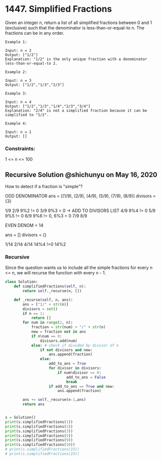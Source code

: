 # 1447. Simplified Fractions

Given an integer n, return a list of all simplified fractions between 0 and 1 \(exclusive\) such that the denominator is less-than-or-equal-to n. The fractions can be in any order.

```text
Example 1:

Input: n = 2
Output: ["1/2"]
Explanation: "1/2" is the only unique fraction with a denominator less-than-or-equal-to 2.
```

```text
Example 2:

Input: n = 3
Output: ["1/2","1/3","2/3"]
```

```text
Example 3:

Input: n = 4
Output: ["1/2","1/3","1/4","2/3","3/4"]
Explanation: "2/4" is not a simplified fraction because it can be simplified to "1/2".
```

```text
Example 4:

Input: n = 1
Output: []
```

### Constraints:

1 &lt;= n &lt;= 100

## Recursive Solution @shichunyu on May 16, 2020

How to detect if a fraction is "simple"?

ODD DENOMINATOR ans = \[\(1/9\), \(2/9\), \(4/9\), \(5/9\), \(7/9\), \(8/9\)\] divisors = {3}

1/9 2/9 9%2 != 0 3/9 9%3 = 0 -&gt; ADD TO DIVISORS LIST 4/9 9%4 != 0 5/9 9%5 != 0 6/9 9%6 != 0, 6%3 = 0 7/9 8/9

EVEN DENOM = 14

ans = \[\] divisors = {}

1/14 2/14 4/14 14%4 !=0 14%2

### Recursive

Since the question wants us to include all the simple fractions for every n &lt;= n, we will recurse the function with every n - 1.

```python
class Solution:
    def simplifiedFractions(self, n):
        return self._recurse(n, [])

    def _recurse(self, n, ans):
        ans = ["1/" + str(n)]
        divisors = set()
        if n == 1:
            return []
        for num in range(2, n):
            fraction = str(num) + "/" + str(n)
            new = fraction not in ans
            if n%num == 0:
                divisors.add(num)
            else: # check if divided by divisor of n
                if not divisors and new:
                    ans.append(fraction)
                else:
                    add_to_ans = True
                    for divisor in divisors:
                        if num%divisor == 0:
                            add_to_ans = False
                            break
                    if add_to_ans == True and new:
                        ans.append(fraction)

        ans += self._recurse(n-1,ans)
        return ans


s = Solution()
print(s.simplifiedFractions(1))
print(s.simplifiedFractions(2))
print(s.simplifiedFractions(3))
print(s.simplifiedFractions(5))
print(s.simplifiedFractions(9))
print(s.simplifiedFractions(10))
# print(s.simplifiedFractions(15))
# print(s.simplifiedFractions(23))
```

